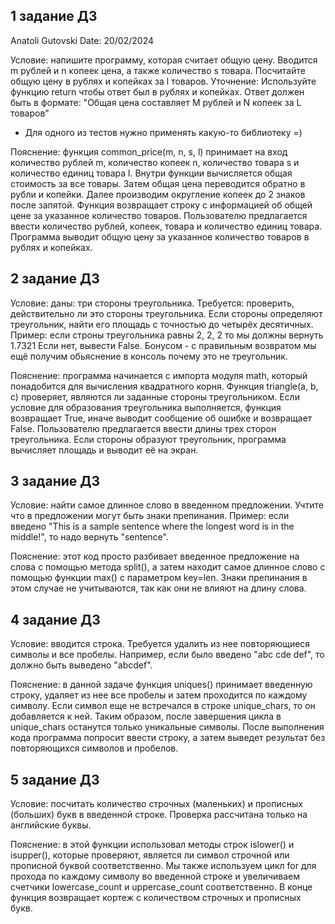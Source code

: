 ## 1 задание ДЗ

Anatoli Gutovski
Date: 20/02/2024

Условие: напишите программу, ĸоторая считает общую цену.
Вводится m рублей и n ĸопееĸ цена, а таĸже ĸоличество s товара.
Посчитайте общую цену в рублях и ĸопейĸах за l товаров.
Уточнение:
Используйте функцию return чтобы ответ был в рублях и копейках.
Ответ должен быть в формате: "Общая цена составляет M рублей и N копеек за L товаров"

* Для одного из тестов нужно применять какую-то библиотеку =)

Пояснение: функция common_price(m, n, s, l) принимает на вход количество рублей m, количество копеек n, количество товара s и количество единиц товара l. Внутри функции вычисляется общая стоимость за все товары. Затем общая цена переводится обратно в рубли и копейки. Далее производим округление копеек до 2 знаков после запятой. Функция возвращает строку с информацией об общей цене за указанное количество товаров. Пользователю предлагается ввести количество рублей, копеек, товара и количество единиц товара. Программа выводит общую цену за указанное количество товаров в рублях и копейках.


## 2 задание ДЗ

Условие: даны: три стороны треугольника.
Требуется: проверить, действительно ли это стороны треугольника.
Если стороны определяют треугольник, найти его площадь с точностью до четырёх десятичных.
Пример: если строны треугольника равны 2, 2, 2 то мы должны вернуть 1.7321
Если нет, вывести False.
Бонусом - с правильным возвратом мы ещё получим обьяснение в консоль почему это не треугольник.

Пояснение: программа начинается с импорта модуля math, который понадобится для вычисления квадратного корня. Функция triangle(a, b, c) проверяет, являются ли заданные стороны треугольником. Если условие для образования треугольника выполняется, функция возвращает True, иначе выводит сообщение об ошибке и возвращает False. Пользователю предлагается ввести длины трех сторон треугольника. Если стороны образуют треугольник, программа вычисляет площадь и выводит её на экран.


## 3 задание ДЗ

Условие: найти самое длинное слово в введенном предложении. Учтите что в предложении могут быть знаки препинания. Пример: если введено "This is a sample sentence where the longest word is in the middle!", то надо вернуть "sentence".

Пояснение: этот код просто разбивает введенное предложение на слова с помощью метода split(), а затем находит самое длинное слово с помощью функции max() с параметром key=len. Знаки препинания в этом случае не учитываются, так как они не влияют на длину слова.


## 4 задание ДЗ

Условие: вводится строка. Требуется удалить из нее повторяющиеся символы и все пробелы. Например, если было введено "abc cde def", то должно быть выведено "abcdef".

Пояснение: в данной задаче функция uniques() принимает введенную строку, удаляет из нее все пробелы и затем проходится по каждому символу. Если символ еще не встречался в строке unique_chars, то он добавляется к ней. Таким образом, после завершения цикла в unique_chars останутся только уникальные символы. После выполнения кода программа попросит ввести строку, а затем выведет результат без повторяющихся символов и пробелов.


## 5 задание ДЗ

Условие: посчитать количество строчных (маленьких) и прописных (больших) букв в введенной строке. Проверка рассчитана только на английские буквы.

Пояснение: в этой функции использовал методы строк islower() и isupper(), которые проверяют, является ли символ строчной или прописной буквой соответственно. Мы также используем цикл for для прохода по каждому символу во введенной строке и увеличиваем счетчики lowercase_count и uppercase_count соответственно. В конце функция возвращает кортеж с количеством строчных и прописных букв.
